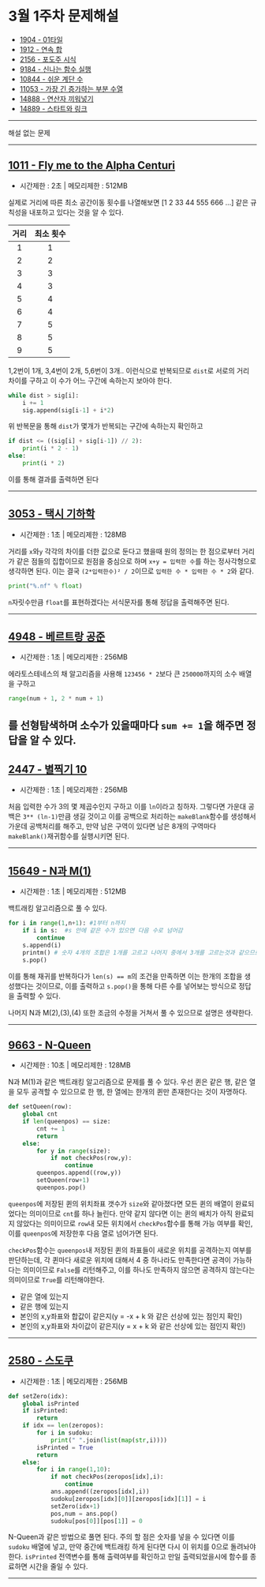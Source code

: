 # 3월 1주차 문제해설
- [1904 - 01타일](https://github.com/Junhyung-Choi/BOJ-PS/blob/master/Feb/week_4/1904.py "1904 - 01타일")
- [1912 - 연속 합](https://github.com/Junhyung-Choi/BOJ-PS/blob/master/Feb/week_4/1912.py "1912 - 연속 합")
- [2156 - 포도주 시식](https://github.com/Junhyung-Choi/BOJ-PS/blob/master/Feb/week_4/2156.py "2156 - 포도주 시식")
- [9184 - 신나는 함수 실행](https://github.com/Junhyung-Choi/BOJ-PS/blob/master/Feb/week_4/9184.py "9184 - 신나는 함수 실행")
- [10844 - 쉬운 계단 수](https://github.com/Junhyung-Choi/BOJ-PS/blob/master/Feb/week_4/10844.py "10844 - 쉬운 계단 수")
- [11053 - 가장 긴 증가하는 부분 수열](https://github.com/Junhyung-Choi/BOJ-PS/blob/master/Feb/week_4/11053.py "11053 - 가장 긴 증가하는 부분 수열")
- [14888 - 연산자 끼워넣기](https://github.com/Junhyung-Choi/BOJ-PS/blob/master/Feb/week_4/14888.py "14888 - 연산자 끼워넣기")
- [14889 - 스타트와 링크](https://github.com/Junhyung-Choi/BOJ-PS/blob/master/Feb/week_4/14889.py "14889 - 스타트와 링크")
---
해설 없는 문제

---
## [1011 - Fly me to the Alpha Centuri](https://github.com/Junhyung-Choi/BOJ-PS/blob/master/Feb/week_4/1011.py "1011 - Fly me to the Alpha Centuri")
- 시간제한 : 2초 | 메모리제한 : 512MB

실제로 거리에 따른 최소 공간이동 횟수를 나열해보면 [1 2 33 44 555 666 ...] 같은 규칙성을 내포하고 있다는 것을 알 수 있다.

| 거리  | 최소 횟수 |
|:-----:|:--------:|
|1      | 1        |
|2      | 2        |
|3      | 3        |
|4      | 3        |
|5      | 4        |
|6      | 4        |
|7      | 5        |
|8      | 5        |
|9      | 5        |

1,2번이 1개, 3,4번이 2개, 5,6번이 3개.. 이런식으로 반복되므로 `dist`로 서로의 거리 차이를 구하고 이 수가 어느 구간에 속하는지 보아야 한다.
```python
while dist > sig[i]:
    i += 1
    sig.append(sig[i-1] + i*2)
```
위 반복문을 통해 `dist`가 몇개가 반복되는 구간에 속하는지 확인하고 
```python
if dist <= ((sig[i] + sig[i-1]) // 2):
    print(i * 2 - 1)
else:
    print(i * 2)
```
이를 통해 결과를 출력하면 된다

---
## [3053 - 택시 기하학](https://github.com/Junhyung-Choi/BOJ-PS/blob/master/Feb/week_4/3053.py "3053 - 택시 기하학")
- 시간제한 : 1초 | 메모리제한 : 128MB

거리를 `x`와`y` 각각의 차이를 더한 값으로 둔다고 했을때 원의 정의는 한 점으로부터 거리가 같은 점들의 집합이므로 원점을 중심으로 하며 `x+y = 입력한 수`를 하는 정사각형으로 생각하면 된다. 이는 결국 `(2*입력한수)² / 2`이므로 `입력한 수 * 입력한 수 * 2`와 같다.
```python
print("%.nf" % float)
```
`n`자릿수만큼 `float`를 표현하겠다는 서식문자를 통해 정답을 출력해주면 된다.

---
## [4948 - 베르트랑 공준](https://github.com/Junhyung-Choi/BOJ-PS/blob/master/Feb/week_4/4948.py "4948 - 베르트랑 공준")
- 시간제한 : 1초 | 메모리제한 : 256MB

에라토스테네스의 채 알고리즘을 사용해 `123456 * 2`보다 큰 `250000`까지의 소수 배열을 구하고
```python
range(num + 1, 2 * num + 1)
```
를 선형탐색하며 소수가 있을때마다 `sum += 1`을 해주면 정답을 알 수 있다. 
---
## [2447 - 별찍기 10](https://github.com/Junhyung-Choi/BOJ-PS/blob/master/Feb/week_4/2447.py "2447 - 별찍기 10")
- 시간제한 : 1초 | 메모리제한 : 256MB

처음 입력한 수가 3의 몇 제곱수인지 구하고 이를 `ln`이라고 칭하자. 그렇다면 가운대 공백은 `3** (ln-1)`만큼 생길 것이고 이를 공백으로 처리하는 `makeBlank`함수를 생성해서 가운데 공백처리를 해주고, 만약 남은 구역이 있다면 남은 8개의 구역마다 `makeBlank()`재귀함수를 실행시키면 된다. 

---
## [15649 - N과 M(1)](https://github.com/Junhyung-Choi/BOJ-PS/blob/master/Feb/week_4/15649.py "15649 - N과 M(1)")
- 시간제한 : 1초 | 메모리제한 : 512MB

백트래킹 알고리즘으로 풀 수 있다.
```python
for i in range(1,n+1): #1부터 n까지
    if i in s:  #s 안에 같은 수가 있으면 다음 수로 넘어감
        continue
    s.append(i)
    printm() # 숫자 4개의 조합은 1개를 고르고 나머지 중에서 3개를 고르는것과 같으므로, 위에서 1개를 골랐으므로 나머지를 다시 고르는 재귀의 형식으로 구하면 된다.
    s.pop()
```
이를 통해 재귀를 반복하다가 `len(s) == m`의 조건을 만족하면 이는 한개의 조합을 생성했다는 것이므로, 이를 출력하고 `s.pop()`을 통해 다른 수를 넣어보는 방식으로 정답을 출력할 수 있다.

나머지 N과 M(2),(3),(4) 또한 조금의 수정을 거쳐서 풀 수 있으므로 설명은 생략한다.

---
## [9663 - N-Queen](https://github.com/Junhyung-Choi/BOJ-PS/blob/master/Feb/week_4/9663.py "9663 - N-Queen")
- 시간제한 : 10초 | 메모리제한 : 128MB

N과 M(1)과 같은 백트래킹 알고리즘으로 문제를 풀 수 있다.
우선 퀸은 같은 행, 같은 열을 모두 공격할 수 있으므로 한 행, 한 열에는 한개의 퀸만 존재한다는 것이 자명하다.
```python
def setQueen(row):
    global cnt
    if len(queenpos) == size:
        cnt += 1
        return 
    else:
        for y in range(size):
            if not checkPos(row,y):
                continue
        queenpos.append((row,y))
        setQueen(row+1)
        queenpos.pop()
```
`queenpos`에 저장된 퀸의 위치좌표 갯수가 `size`와 같아졌다면 모든 퀸의 배열이 완료되었다는 의미이므로 `cnt`를 하나 늘린다. 만약 같지 않다면 이는 퀸의 배치가 아직 완료되지 않았다는 의미이므로 `row`내 모든 위치에서 `checkPos`함수를 통해 가능 여부를 확인, 이를 `queenpos`에 저장한후 다음 열로 넘어가면 된다.

`checkPos`함수는 `queenpos`내 저장된 퀸의 좌표들이 새로운 위치를 공격하는지 여부를 판단하는데, 각 퀸마다 새로운 위치에 대해서 4 중 하나라도 만족한다면 공격이 가능하다는 의미이므로 `False`를 리턴해주고, 이를 하나도 만족하지 않으면 공격하지 않는다는 의미이므로 `True`를 리턴해야한다. 
- 같은 열에 있는지
- 같은 행에 있는지
- 본인의 x,y좌표와 합값이 같은지(y = -x + k 와 같은 선상에 있는 점인지 확인)
- 본인의 x,y좌표와 차이값이 같은지(y = x + k 와 같은 선상에 있는 점인지 확인)

---
## [2580 - 스도쿠](https://github.com/Junhyung-Choi/BOJ-PS/blob/master/Feb/week_4/2580.py "2580 - 스도쿠")
- 시간제한 : 1초 | 메모리제한 : 256MB

```python
def setZero(idx):
    global isPrinted
    if isPrinted:
        return  
    if idx == len(zeropos):
        for i in sudoku:
            print(" ".join(list(map(str,i))))
        isPrinted = True
        return
    else:
        for i in range(1,10):
            if not checkPos(zeropos[idx],i):
                continue
            ans.append((zeropos[idx],i))
            sudoku[zeropos[idx][0]][zeropos[idx][1]] = i
            setZero(idx+1)
            pos,num = ans.pop()
            sudoku[pos[0]][pos[1]] = 0
```
N-Queen과 같은 방법으로 풀면 된다. 주의 할 점은 숫자를 넣을 수 있다면 이를 `sudoku` 배열에 넣고, 만약 중간에 백트래킹 하게 된다면 다시 이 위치를 0으로 돌려놔야한다.
`isPrinted` 전역변수를 통해 출력여부를 확인하고 만일 출력되었을시에 함수를 종료하면 시간을 줄일 수 있다.

---